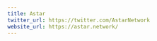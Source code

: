 ```yaml
---
title: Astar
twitter_url: https://twitter.com/AstarNetwork
website_url: https://astar.network/
---
```


